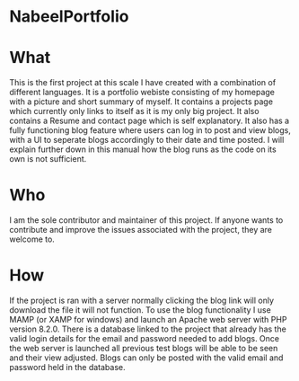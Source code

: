 # NabeelPortfolio
# What
This is the first project at this scale I have created with a combination of different languages. It is a portfolio webiste consisting of my homepage with a picture and short summary of myself. It contains a projects page which currently only links to itself as it is my only big project. It also contains a Resume and contact page which is self explanatory. It also has a fully functioning blog feature where users can log in to post and view blogs, with a UI to seperate blogs accordingly to their date and time posted. I will explain further down in this manual how the blog runs as the code on its own is not sufficient.

# Who
I am the sole contributor and maintainer of this project. If anyone wants to contribute and improve the issues associated with the project, they are welcome to.

# How
If the project is ran with a server normally clicking the blog link will only download the file it will not function. To use the blog functionality I use MAMP (or XAMP for windows) and launch an Apache web server with PHP version 8.2.0. There is a database linked to the project that already has the valid login details for the email and password needed to add blogs. Once the web server is launched all previous test blogs will be able to be seen and their view adjusted. Blogs can only be posted with the valid email and password held in the database.
